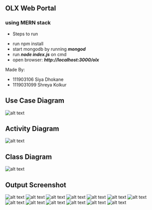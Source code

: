 ## OLX Web Portal
### using MERN stack

- Steps to run
* run npm install
* start mongodb by running ***mongod***
* run ***node index.js*** on cmd
* open browser: ***http://localhost:3000/olx***

Made By:
- 111903106 Siya Dhokane
- 1119031099 Shreya Kolkur

## Use Case Diagram

![alt text](usecase.png)

## Activity Diagram

![alt text](activity.png)

## Class Diagram

![alt text](class.png)

## Output Screenshot

![alt text](./screenshots/register.png)
![alt text](./screenshots/login.png)
![alt text](./screenshots/ilogin.png)
![alt text](./screenshots/home.png)
![alt text](./screenshots/navbar.png)
![alt text](./screenshots/category.png)
![alt text](./screenshots/details.png)
![alt text](./screenshots/profile1.png)
![alt text](./screenshots/profile2.png)
![alt text](./screenshots/profile3.png)
![alt text](./screenshots/cart.png)
![alt text](./screenshots/checkout1.png)
![alt text](./screenshots/checkout2.png)
